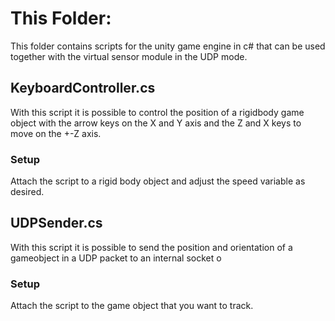 # This Folder:
This folder contains scripts for the unity game engine in c# that can be used together with the virtual sensor module in the UDP mode. 

## KeyboardController.cs 
With this script it is possible to control the position of a rigidbody game object with the arrow keys on the X and Y axis and the Z and X keys to move on the +-Z axis.
### Setup
Attach the script to a rigid body object and adjust the speed variable as desired. 

## UDPSender.cs 
With this script it is possible to send the position and orientation of a gameobject in a UDP packet to an internal socket o
### Setup
Attach the script to the game object that you want to track.